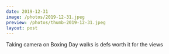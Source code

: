 ```yaml
---
date: 2019-12-31
image: /photos/2019-12-31.jpeg
preview: /photos/thumb-2019-12-31.jpeg
layout: post
---
```


Taking camera on Boxing Day walks is defs worth it for the views
